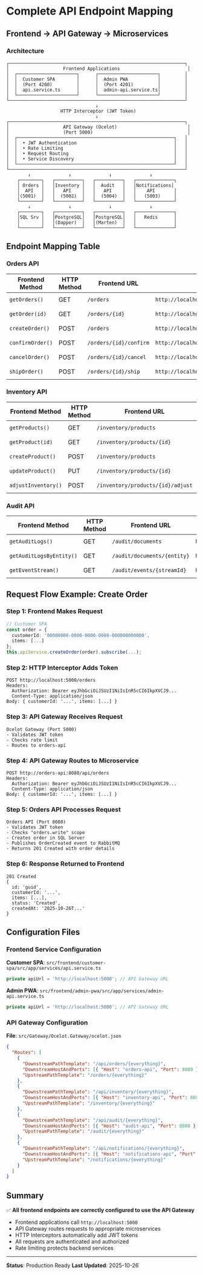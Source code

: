 # Complete API Endpoint Mapping

## Frontend → API Gateway → Microservices

### Architecture
```
┌─────────────────────────────────────────────────────────────────┐
│                    Frontend Applications                         │
│  ┌──────────────────────┐      ┌──────────────────────┐         │
│  │  Customer SPA        │      │  Admin PWA           │         │
│  │  (Port 4200)         │      │  (Port 4201)         │         │
│  │  api.service.ts      │      │  admin-api.service.ts│         │
│  └──────────────────────┘      └──────────────────────┘         │
└─────────────────────────────────────────────────────────────────┘
                                 ↓
                    HTTP Interceptor (JWT Token)
                                 ↓
┌─────────────────────────────────────────────────────────────────┐
│                    API Gateway (Ocelot)                          │
│                    (Port 5000)                                   │
│  ┌──────────────────────────────────────────────────────────┐   │
│  │  • JWT Authentication                                    │   │
│  │  • Rate Limiting                                         │   │
│  │  • Request Routing                                       │   │
│  │  • Service Discovery                                     │   │
│  └──────────────────────────────────────────────────────────┘   │
└─────────────────────────────────────────────────────────────────┘
        ↓              ↓              ↓              ↓
    ┌────────┐   ┌──────────┐   ┌──────────┐   ┌──────────────┐
    │ Orders │   │Inventory │   │  Audit   │   │Notifications│
    │  API   │   │   API    │   │   API    │   │    API       │
    │(5001)  │   │  (5002)  │   │  (5004)  │   │   (5003)     │
    └────────┘   └──────────┘   └──────────┘   └──────────────┘
        ↓              ↓              ↓              ↓
    ┌────────┐   ┌──────────┐   ┌──────────┐   ┌──────────────┐
    │SQL Srv │   │PostgreSQL│   │PostgreSQL│   │   Redis      │
    │        │   │(Dapper)  │   │(Marten)  │   │              │
    └────────┘   └──────────┘   └──────────┘   └──────────────┘
```

## Endpoint Mapping Table

### Orders API

| Frontend Method | HTTP Method | Frontend URL | Gateway URL | Backend URL | Backend Endpoint |
|-----------------|-------------|--------------|-------------|-------------|------------------|
| `getOrders()` | GET | `/orders` | `http://localhost:5000/orders` | `http://orders-api:8080/api/orders` | `GET /api/orders` |
| `getOrder(id)` | GET | `/orders/{id}` | `http://localhost:5000/orders/{id}` | `http://orders-api:8080/api/orders/{id}` | `GET /api/orders/{id}` |
| `createOrder()` | POST | `/orders` | `http://localhost:5000/orders` | `http://orders-api:8080/api/orders` | `POST /api/orders` |
| `confirmOrder()` | POST | `/orders/{id}/confirm` | `http://localhost:5000/orders/{id}/confirm` | `http://orders-api:8080/api/orders/{id}/confirm` | `POST /api/orders/{id}/confirm` |
| `cancelOrder()` | POST | `/orders/{id}/cancel` | `http://localhost:5000/orders/{id}/cancel` | `http://orders-api:8080/api/orders/{id}/cancel` | `POST /api/orders/{id}/cancel` |
| `shipOrder()` | POST | `/orders/{id}/ship` | `http://localhost:5000/orders/{id}/ship` | `http://orders-api:8080/api/orders/{id}/ship` | `POST /api/orders/{id}/ship` |

### Inventory API

| Frontend Method | HTTP Method | Frontend URL | Gateway URL | Backend URL | Backend Endpoint |
|-----------------|-------------|--------------|-------------|-------------|------------------|
| `getProducts()` | GET | `/inventory/products` | `http://localhost:5000/inventory/products` | `http://inventory-api:8080/api/inventory/products` | `GET /api/inventory/products` |
| `getProduct(id)` | GET | `/inventory/products/{id}` | `http://localhost:5000/inventory/products/{id}` | `http://inventory-api:8080/api/inventory/products/{id}` | `GET /api/inventory/products/{id}` |
| `createProduct()` | POST | `/inventory/products` | `http://localhost:5000/inventory/products` | `http://inventory-api:8080/api/inventory/products` | `POST /api/inventory/products` |
| `updateProduct()` | PUT | `/inventory/products/{id}` | `http://localhost:5000/inventory/products/{id}` | `http://inventory-api:8080/api/inventory/products/{id}` | `PUT /api/inventory/products/{id}` |
| `adjustInventory()` | POST | `/inventory/products/{id}/adjust` | `http://localhost:5000/inventory/products/{id}/adjust` | `http://inventory-api:8080/api/inventory/products/{id}/adjust` | `POST /api/inventory/products/{id}/adjust` |

### Audit API

| Frontend Method | HTTP Method | Frontend URL | Gateway URL | Backend URL | Backend Endpoint |
|-----------------|-------------|--------------|-------------|-------------|------------------|
| `getAuditLogs()` | GET | `/audit/documents` | `http://localhost:5000/audit/documents` | `http://audit-api:8080/api/audit/documents` | `GET /api/audit/documents` |
| `getAuditLogsByEntity()` | GET | `/audit/documents/{entity}` | `http://localhost:5000/audit/documents/{entity}` | `http://audit-api:8080/api/audit/documents/{entity}` | `GET /api/audit/documents/{entity}` |
| `getEventStream()` | GET | `/audit/events/{streamId}` | `http://localhost:5000/audit/events/{streamId}` | `http://audit-api:8080/api/audit/events/{streamId}` | `GET /api/audit/events/{streamId}` |

## Request Flow Example: Create Order

### Step 1: Frontend Makes Request
```typescript
// Customer SPA
const order = {
  customerId: '00000000-0000-0000-0000-000000000000',
  items: [...]
};
this.apiService.createOrder(order).subscribe(...);
```

### Step 2: HTTP Interceptor Adds Token
```
POST http://localhost:5000/orders
Headers:
  Authorization: Bearer eyJhbGciOiJSUzI1NiIsInR5cCI6IkpXVCJ9...
  Content-Type: application/json
Body: { customerId: '...', items: [...] }
```

### Step 3: API Gateway Receives Request
```
Ocelot Gateway (Port 5000)
- Validates JWT token
- Checks rate limit
- Routes to orders-api
```

### Step 4: API Gateway Routes to Microservice
```
POST http://orders-api:8080/api/orders
Headers:
  Authorization: Bearer eyJhbGciOiJSUzI1NiIsInR5cCI6IkpXVCJ9...
  Content-Type: application/json
Body: { customerId: '...', items: [...] }
```

### Step 5: Orders API Processes Request
```
Orders API (Port 8080)
- Validates JWT token
- Checks "orders.write" scope
- Creates order in SQL Server
- Publishes OrderCreated event to RabbitMQ
- Returns 201 Created with order details
```

### Step 6: Response Returned to Frontend
```
201 Created
{
  id: 'guid',
  customerId: '...',
  items: [...],
  status: 'Created',
  createdAt: '2025-10-26T...'
}
```

## Configuration Files

### Frontend Service Configuration
**Customer SPA**: `src/frontend/customer-spa/src/app/services/api.service.ts`
```typescript
private apiUrl = 'http://localhost:5000'; // API Gateway URL
```

**Admin PWA**: `src/frontend/admin-pwa/src/app/services/admin-api.service.ts`
```typescript
private apiUrl = 'http://localhost:5000'; // API Gateway URL
```

### API Gateway Configuration
**File**: `src/Gateway/Ocelot.Gateway/ocelot.json`
```json
{
  "Routes": [
    {
      "DownstreamPathTemplate": "/api/orders/{everything}",
      "DownstreamHostAndPorts": [{ "Host": "orders-api", "Port": 8080 }],
      "UpstreamPathTemplate": "/orders/{everything}"
    },
    {
      "DownstreamPathTemplate": "/api/inventory/{everything}",
      "DownstreamHostAndPorts": [{ "Host": "inventory-api", "Port": 8080 }],
      "UpstreamPathTemplate": "/inventory/{everything}"
    },
    {
      "DownstreamPathTemplate": "/api/audit/{everything}",
      "DownstreamHostAndPorts": [{ "Host": "audit-api", "Port": 8080 }],
      "UpstreamPathTemplate": "/audit/{everything}"
    },
    {
      "DownstreamPathTemplate": "/api/notifications/{everything}",
      "DownstreamHostAndPorts": [{ "Host": "notifications-api", "Port": 8080 }],
      "UpstreamPathTemplate": "/notifications/{everything}"
    }
  ]
}
```

## Summary

✅ **All frontend endpoints are correctly configured to use the API Gateway**

- Frontend applications call `http://localhost:5000`
- API Gateway routes requests to appropriate microservices
- HTTP Interceptors automatically add JWT tokens
- All requests are authenticated and authorized
- Rate limiting protects backend services

---

**Status**: Production Ready
**Last Updated**: 2025-10-26

